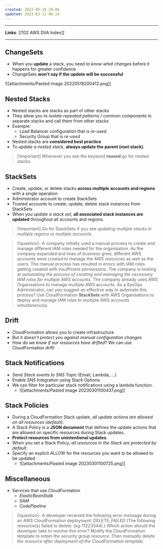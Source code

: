```yaml
---
created: 2022-05-18 20:06
updated: 2023-03-11 08:24
---
```

---
**Links**: [[102 AWS DVA Index]]

---
## ChangeSets
- When you **update** a stack, you need *to know what changes* before it happens for greater confidence
- ChangeSets **won't say if the update will be successful**

![[attachments/Pasted image 20220518200412.png]]

## Nested Stacks
- Nested stacks are stacks as part of other stacks
- They allow you to *isolate repeated patterns* / common components in separate stacks and call them from other stacks
- Example:
	- Load Balancer configuration that is *re-used*
	- Security Group that is *re-used*
- Nested stacks are **considered best practice**
- To *update a nested stack*, **always update the parent (root stack)**.

> [!important] Whenever you see the keyword **reused** go for nested stacks.

## StackSets
- Create, update, or delete stacks **across multiple accounts and regions** with a single operation
- Administrator account to create StackSets
- Trusted accounts to create, update, delete stack instances from StackSets
- When you *update a stack set*, **all associated stack instances are updated** throughout all accounts and regions.

> [!important] Go for StackSets if you see *updating multiple stacks* in *multiple regions* or *multiple accounts*.

> [!question]- A company initially used a manual process to create and manage different IAM roles needed for the organisation. As the company expanded and lines of business grew, different AWS accounts were created to manage the AWS resources as well as the users. The manual process has resulted in errors with IAM roles getting created with insufficient permissions. The company is looking at *automating the process of creating and managing the necessary IAM roles for multiple AWS accounts*. The company already uses AWS Organisations to manage multiple AWS accounts. As a SysOps Administrator, can you suggest an effective way to automate this process?
> Use CloudFormation **StackSets** with AWS Organisations to deploy and manage IAM roles to multiple AWS accounts simultaneously.

## Drift
- CloudFormation allows you to create infrastructure
- But it *doesn't protect you against manual configuration changes*
- How do we *know if our resources have drifted*? We can use CloudFormation drift!

## Stack Notifications
- Send *Stack events to SNS Topic* (Email, Lambda, ...)
- Enable SNS Integration using Stack Options.
- We can filter for particular stack notifications using a lambda function.
	- ![[attachments/Pasted image 20230301100437.png]]

## Stack Policies
- During a CloudFormation Stack update, *all update actions are allowed on all resources (default)*.
- A Stack Policy is a **JSON document** that defines the update actions that are allowed on specific resources during Stack updates.
- **Protect resources from unintentional updates**.
- When you set a Stack Policy, *all resources in the Stack are protected by default*.
- Specify an explicit ALLOW for the resources you want to be allowed to be updated
	- ![[attachments/Pasted image 20230301100725.png]]

## Miscellaneous
- Services that use CloudFormation
	- *ElasticBeanStalk* 
	- *SAM*
	- *CodePipeline*

> [!question]- A developer received the following error message during an AWS CloudFormation deployment: DELETE_FAILED (The following resource(s) failed to delete: (sg-11223344).) Which action should the developer take to resolve this error?
> Modify the CloudFormation template to *retain the security group resource*. Then *manually delete the resource after deployment of the CloudFormation template.*

